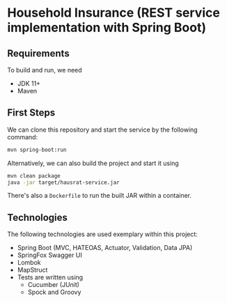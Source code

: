 # Household Insurance (REST service implementation with Spring Boot)

## Requirements

To build and run, we need
 - JDK 11+
 - Maven

## First Steps

We can clone this repository and start the service by the following command:

``` bash
mvn spring-boot:run
```

Alternatively, we can also build the project and start it using

``` bash
mvn clean package
java -jar target/hausrat-service.jar
```

There's also a `Dockerfile` to run the built JAR within a container.

## Technologies

The following technologies are used exemplary within this project:

- Spring Boot (MVC, HATEOAS, Actuator, Validation, Data JPA)
- SpringFox Swagger UI
- Lombok
- MapStruct
- Tests are written using
  - Cucumber (JUnit)
  - Spock and Groovy
